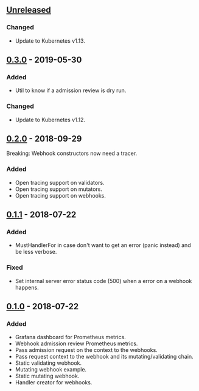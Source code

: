 
## [Unreleased]

### Changed
- Update to Kubernetes v1.13.


## [0.3.0] - 2019-05-30
### Added
- Util to know if a admission review is dry run.

### Changed
- Update to Kubernetes v1.12.

## [0.2.0] - 2018-09-29

Breaking: Webhook constructors now need a tracer.

### Added
- Open tracing support on validators.
- Open tracing support on mutators.
- Open tracing support on webhooks.

## [0.1.1] - 2018-07-22
### Added
- MustHandlerFor in case don't want to get an error (panic instead) and be less verbose.

### Fixed
- Set internal server error status code (500) when a error on a webhook happens.

## [0.1.0] - 2018-07-22
### Added
- Grafana dashboard for Prometheus metrics.
- Webhook admission review Prometheus metrics.
- Pass admission request on the context to the webhooks.
- Pass request context to the webhook and its mutating/validating chain.
- Static validating webhook.
- Mutating webhook example.
- Static mutating webhook.
- Handler creator for webhooks.

[Unreleased]: https://github.com/slok/kubewebhook/compare/v0.3.0...HEAD
[0.3.0]: https://github.com/slok/kubewebhook/compare/v0.2.0...v0.3.0
[0.2.0]: https://github.com/slok/kubewebhook/compare/v0.1.1...v0.2.0
[0.1.1]: https://github.com/slok/kubewebhook/compare/v0.1.0...v0.1.1
[0.1.0]: https://github.com/slok/kubewebhook/releases/tag/v0.1.0